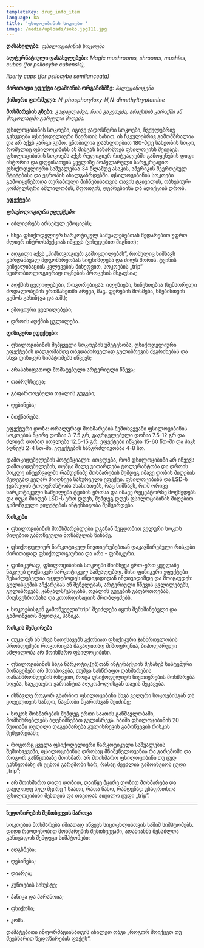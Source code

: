 ```yaml
---
templateKey: drug_info_item
language: ka
title: 'ფსილოციბინის სოკოები '
image: /media/uploads/soko.jpg111.jpg
---
```

**დასახელება:** _ფსილოციბინის სოკოები_ 

**ალტერნატიული დასახელებები:** _Magic mushrooms, shrooms, mushies, cubes (for psilocybe cubensis),_

_liberty caps (for psilocybe semilanceata)_

**ძირითადი ეფექტი ადამიანის ორგანიზმზე:** _ჰალუცინოგენი_

**ქიმიური ფორმულა:** _N-phosphoryloxy-N,N-dimethyltryptamine_

**მოხმარების გზები:** _გადაყლაპვა, ჩაის გაკეთება, არაქისის კარაქში ან შოკოლადში გარეული მიღება._

ფსილოციბინის სოკოები, იგივე ჯადოსნური სოკოები, ჩვეულებრივ გვხვდება ფსიქოდელიური ნაერთის სახით. ის ჩვეულებრივ გამომშრალია და არ აქვს კარგი გემო. ცნობილია დაახლოებით 180-მდე სახეობის სოკო, რომელიც ფსილოციბინს ან მისგან ნაწარმოებ ფსილოცინს შეიცავს. ფსილოციბინის სოკოებს აქვს რელიგიურ რიტუალებში გამოყენების დიდი ისტორია და დღეისათვის ყველაზე პოპულარული სარეკრეაციო ფსიქოდელიური საშუალებაა 34 წლამდე ასაკის, ამერიკის შეერთებულ შტატებისა და ევროპის ახალგაზრდებში. ფსილოციბინის სოკოები გამოიყენებოდა თერაპიული მიზნებისათვის თავის ტკივილის, ობსესიურ-კომპულსური აშლილობის, შფოთვის, დეპრესიისა და ადიქციის დროს. 

**ეფექტები**

_**ფსიქოლოგიური ეფექტები:**_

•	აძლიერებს არსებულ ემოციებს;

•	სხვა ფსიქოდელიურ ნარკოტიკულ საშუალებებთან შედარებით უფრო ძლიერ ინტროსპექციას იწვევს (ვიხედებით შიგნით);

•	ადგილი აქვს „ჰიპნოგოგიურ გამოცდილებას“, რომელიც ნიშნავს გარდამავალ მდგომარეობას სიფხიზლესა და ძილს შორის. ტვინის ვიზუალიზაციის კვლევების მიხედვით, სოკოების „trip“ ნეირობიოლოგიურად ოცნების პროცესის მსგავსია;

•	აღქმის ცვლილებები, როგორებიცაა: ილუზიები, სინესთეზია (სენსორული მოდალობების ერთმანეთში არევა, მაგ. ფერების მოსმენა, ხმებისთვის გემოს გასინჯვა და ა.შ.);

•	ემოციური ცვლილებები; 

•	დროის აღქმის ცვლილება.

**ფიზიკური ეფექტები:** 

•	ფსილოციბინის შემცველი სოკოების უმეტესობა, ფსიქოდელიური ეფექტების დადგომამდე თავდაპირველად გულისრევის შეგრძნებას და სხვა ფიზიკურ სიმპტომებს იწვევს;

•	არასახიფათოდ მომატებული არტერიული წნევა;

•	თაბრუსხვევა;

•	გაფართოებული თვალის გუგები;

•	ღებინება;

•	მთქნარება.

ეფექტური დოზა: ორალურად მოხმარების შემთხვევაში ფსილოციბინის სოკოების მცირე დოზაა 3-7.5 გრ, გავრცელებული დოზაა 7.5-12 გრ და ძლიერ დოზად ითვლება 12.5-15 გრ. ეფექტები იწყება 15-60 წთ-ში და პიკს აღწევს 2-4 სთ-ში. ეფექტების ხანგრძლივობაა 4-8 სთ. 

დამოკიდებულების პოტენციალი: ითვლება, რომ ფსილოციბინი არ იწვევს დამოკიდებულებას, თუმცა მალე ვითარდება ტოლერანტობა და დროის მოკლე ინტერვალში რამდენიმე  მოხმარების შემდეგ იმავე დოზის მიღების შედეგად ვეღარ მიიღწევა სასურველი ეფექტი. ფსილოციბინს და LSD-ს ჯვარედინ ტოლერანტობა ახასიათებს, რაც ნიშნავს, რომ ორივე ნარკოტიკული საშუალება ტვინის ერთსა და იმავე რეცეპტორზე მოქმედებს და თუკი მიიღებ LSD-ს ერთ დღეს, შემდეგ დღეს ფსილოციბინის მიღებით გამოწვეული ეფექტების ინტენსივობა შემცირდება.  

**რისკები**

•	ფსილოციბინის მომხმარებლები დგანან შეცდომით ველური სოკოს მიღებით გამოწვეული მოწამვლის წინაშე. 

•	ფსიქოდელიურ ნარკოტიკულ ნივთიერებებთან დაკავშირებული რისკები ძირითადად ფსიქოლოგიურია და არა - ფიზიკური.

•	ფიზიკურად, ფსილოციბინის სოკოები მიიჩნევა ერთ-ერთ ყველაზე ნაკლებ ტოქსიკურ ნარკოტიკულ საშუალებად. მისი ფიზიკური ეფექტები შესაძლებელია იცვლებოდეს ინდივიდიდან ინდივიდამდე და მოიცავდეს: გულისცემის აჩქარებას ან შენელებას, არტერიული წნევის ცვლილებებს, გულისრევას, კანკალს/ცახცახს, თვალის გუგების გაფართოებას, მოუსვენრობასა და კოორდინაციის პრობლემებს. 

•	სოკოებისგან გამოწვეული“trip” შეიძლება იყოს შემაშინებელი და გამოიწვიოს შფოთვა, პანიკა.

**რისკის შემცირება**

•	თუკი შენ ან სხვა ნათესავებს გქონიათ ფსიქიკური ჯანმრთელობის პრობლემები როგორიცაა მაგალითად შიზოფრენია, ბიპოლარული აშლილობა  არ მოიხმარო ფსილოციბინი.

•	ფსილოციბინის სხვა ნარკოტიკ(ებ)თან ინტერაქციის შესახებ სისტემური მონაცემები არ მოიპოვება, თუმცა სასწრაფო დახმარების თანამშრომლების რჩევით, როცა ფსიქოდელიურ ნივთიერების მოხმარება ხდება, საუკეთესო ვარიანტია ალკოჰოლისგან თავის შეკავება. 

•	ისწავლე როგორ გაარჩიო ფსილოციბინი სხვა ველური სოკოებისგან და ყოველთვის სანდო, ნაცნობი წყაროსგან შეიძინე;

•	სოკოს მოხმარების შემდეგ ერთი საათის განმავლობაში, მომხმარებლებს აღენიშნებათ გულისრევა. ჩაიში ფსილოციბინის 20 წუთიანი დუღილი დაგეხმარება  გულისრევის გამოწვევის რისკის შემცირებაში;

•	როგორც ყველა ფსიქოდელიური ნარკოტიკული საშუალების შემთხვევაში, ფსილოციბინის დროსაც მნიშვნელოვანია რა გარემოში და როგორ განწყობაზე მოიხმარ. არ მოიხმარო ფსილოციბინი თუ ცუდ განწყობაზე  ან უცნობ გარემოში ხარ, რასაც შეუძლია გამოიწვიოს ცუდი „trip”;

•	არ მოიხმარო დიდი დოზით, დაიწყე მცირე დოზით მოხმარება და დაელოდე სულ მცირე 1 საათი, რათა ნახო, რამდენად უსაფრთხოა ფსილოციბინი შენთვის და თავიდან აიცილო ცუდი „trip”. ****

**ზედოზირების შემთხვევის მართვა**

სოკოების მოხმარება იშიათად იწვევს სიცოცხლისთვის საშიშ სიმპტომებს. დიდი რაოდენობით მოხმარების შემთხვევაში, ადამიანმა შესაძლოა განიცადოს შემდეგი სიმპტომები:

•	აღგზნება;

•	ღებინება;

•	დიარეა;

•	კუნთების სისუსტე;

•	პანიკა და პარანოია;

•	ფსიქოზი;

•	კომა.

დამატებითი ინფორმაციისათვის იხილეთ თავი „როგორ მოიქცეთ თუ შეესწარით ზედოზირების ფაქტს“.
